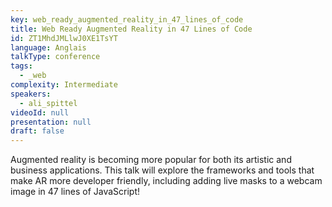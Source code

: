 ```yaml
---
key: web_ready_augmented_reality_in_47_lines_of_code
title: Web Ready Augmented Reality in 47 Lines of Code
id: ZT1MhdJMLlwJ0XE1TsYT
language: Anglais
talkType: conference
tags:
  - _web
complexity: Intermediate
speakers:
  - ali_spittel
videoId: null
presentation: null
draft: false
---
```

Augmented reality is becoming more popular for both its artistic and business applications. This talk will explore the frameworks and tools that make AR more developer friendly, including adding live masks to a webcam image in 47 lines of JavaScript!